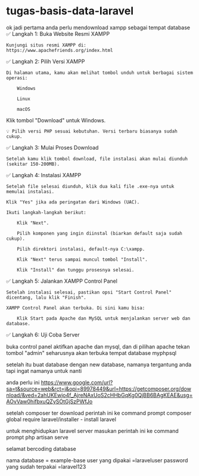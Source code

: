 # tugas-basis-data-laravel

ok jadi pertama anda perlu mendownload xampp sebagai tempat database
✅ Langkah 1: Buka Website Resmi XAMPP

    Kunjungi situs resmi XAMPP di: https://www.apachefriends.org/index.html

✅ Langkah 2: Pilih Versi XAMPP

    Di halaman utama, kamu akan melihat tombol unduh untuk berbagai sistem operasi:

        Windows

        Linux

        macOS

Klik tombol "Download" untuk Windows.

    💡 Pilih versi PHP sesuai kebutuhan. Versi terbaru biasanya sudah cukup.

✅ Langkah 3: Mulai Proses Download

    Setelah kamu klik tombol download, file instalasi akan mulai diunduh (sekitar 150-200MB).

✅ Langkah 4: Instalasi XAMPP

    Setelah file selesai diunduh, klik dua kali file .exe-nya untuk memulai instalasi.

    Klik "Yes" jika ada peringatan dari Windows (UAC).

    Ikuti langkah-langkah berikut:

        Klik "Next".

        Pilih komponen yang ingin diinstal (biarkan default saja sudah cukup).

        Pilih direktori instalasi, default-nya C:\xampp.

        Klik "Next" terus sampai muncul tombol "Install".

        Klik "Install" dan tunggu prosesnya selesai.

✅ Langkah 5: Jalankan XAMPP Control Panel

    Setelah instalasi selesai, pastikan opsi "Start Control Panel" dicentang, lalu klik "Finish".

    XAMPP Control Panel akan terbuka. Di sini kamu bisa:

        Klik Start pada Apache dan MySQL untuk menjalankan server web dan database.

✅ Langkah 6: Uji Coba Server

buka control panel aktifkan apache dan mysql, dan di pilihan apache tekan tombol "admin"
seharusnya akan terbuka tempat database myphpsql


setelah itu buat database dengan new database, namanya tergantung anda tapi ingat namanya untuk nanti 

anda perlu ini https://www.google.com/url?sa=t&source=web&rct=j&opi=89978449&url=https://getcomposer.org/download/&ved=2ahUKEwjo4f_AjreNAxUoS2cHHbGqKg0QjBB6BAgKEAE&usg=AOvVaw0hifbxuQZySOtGjSzPWfJo

setelah composer ter download perintah ini ke command prompt
composer global require laravel/installer - install laravel

untuk menghidupkan laravel server 
masukan perintah ini ke command prompt php artisan serve

selamat bercoding database


nama database = example-base
user yang dipakai =laraveluser
password yang sudah terpakai =laravel123


